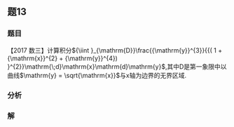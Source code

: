 ## 题13
### 题目
【2017 数三】计算积分${\iint }_{\mathrm{D}}\frac{{\mathrm{y}}^{3}}{{( 1 + {\mathrm{x}}^{2} + {\mathrm{y}}^{4}) }^{2}}\mathrm{\;d}\mathrm{x}\mathrm{d}\mathrm{y}$,其中$\mathrm{D}$是第一象限中以曲线$\mathrm{y} = \sqrt{\mathrm{x}}$与$\mathrm{x}$轴为边界的无界区域.
### 分析

### 解